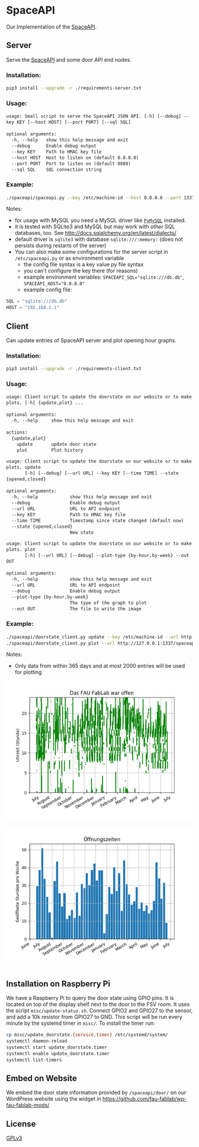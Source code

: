 # SpaceAPI

Our Implementation of the [SpaceAPI](http://spaceapi.net/).

## Server

Serve the [SpaceAPI](http://spaceapi.net/) and some door API end nodes.

### Installation:

```sh
pip3 install --upgrade -r ./requirements-server.txt
```

### Usage:

```
usage: Small script to serve the SpaceAPI JSON API. [-h] [--debug] --key KEY [--host HOST] [--port PORT] [--sql SQL]

optional arguments:
  -h, --help   show this help message and exit
  --debug      Enable debug output
  --key KEY    Path to HMAC key file
  --host HOST  Host to listen on (default 0.0.0.0)
  --port PORT  Port to listen on (default 8888)
  --sql SQL    SQL connection string
```

### Example:

```sh
./spaceapi/spaceapi.py --key /etc/machine-id --host 0.0.0.0 --port 1337 --debug --sql "mysql+pymysql://user:password@host/database"
```

Notes:

- for usage with MySQL you need a MySQL driver like
  [`PyMySQL`](http://docs.sqlalchemy.org/en/latest/dialects/mysql.html#module-sqlalchemy.dialects.mysql.pymysql) installed.
- it is tested with SQLite3 and MySQL but may work with other SQL databases, too. See http://docs.sqlalchemy.org/en/latest/dialects/
- default driver is `sqlite3` with database `sqlite:///:memory:` (does not persists during restarts of the server)
- You can also make *some* configurations for the server script in `/etc/spaceapi.py` or as
  environment variable
  - the config file syntax is a key value py file syntax
  - you can't configure the key there (for reasons)
  - example environment variables: `SPACEAPI_SQL="sqlite:///db.db"`, `SPACEAPI_HOST="0.0.0.0"`
  - example config file:
```py
SQL = "sqlite:///db.db"
HOST = "192.168.1.1"
```

## Client

Can update entries of SpaceAPI server and plot opening hour graphs.

### Installation:

```sh
pip3 install --upgrade -r ./requirements-client.txt
```

### Usage:

```
usage: Client script to update the doorstate on our website or to make plots. [-h] {update,plot} ...

optional arguments:
  -h, --help     show this help message and exit

actions:
  {update,plot}
    update       update door state
    plot         Plot history
```

```
usage: Client script to update the doorstate on our website or to make plots. update
       [-h] [--debug] [--url URL] --key KEY [--time TIME] --state {opened,closed}

optional arguments:
  -h, --help            show this help message and exit
  --debug               Enable debug output
  --url URL             URL to API endpoint
  --key KEY             Path to HMAC key file
  --time TIME           Timestamp since state changed (default now)
  --state {opened,closed}
                        New state
```

```
usage: Client script to update the doorstate on our website or to make plots. plot
       [-h] [--url URL] [--debug] --plot-type {by-hour,by-week} --out OUT

optional arguments:
  -h, --help            show this help message and exit
  --url URL             URL to API endpoint
  --debug               Enable debug output
  --plot-type {by-hour,by-week}
                        The type of the graph to plot
  --out OUT             The file to write the image
```

### Example:

```sh
./spaceapi/doorstate_client.py update --key /etc/machine-id --url http://127.0.0.1:1337/spaceapi/door/ --debug --state open
./spaceapi/doorstate_client.py plot --url http://127.0.0.1:1337/spaceapi/door/all/ --debug --plot-type by-hour --out image.png
```

Notes:

- Only data from within 365 days and at most 2000 entries will be used for plotting

![example by hour plot](./example_by_hour_plot.png)

![example by week plot](./example_by_week_plot.png)

## Installation on Raspberry Pi

We have a Raspberry Pi to query the door state using GPIO pins.
It is located on top of the display shelf next to the door to the FSV room.
It uses the script `misc/update-status.sh`.
Connect GPIO2 and GPIO27 to the sensor, and add a 10k resistor from GPIO27 to GND.
This script will be run every minute by the systemd timer in `misc/`.
To install the timer run:

```sh
cp misc/update_doorstate.{service,timer} /etc/systemd/system/
systemctl daemon-reload
systemctl start update_doorstate.timer
systemctl enable update_doorstate.timer
systemctl list-timers
```

## Embed on Website

We embed the door state information provided by `/spaceapi/door/` on our WordPress website using
the widget in https://github.com/fau-fablab/wp-fau-fablab-mods/

## License

[GPLv3](LICENSE)
